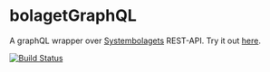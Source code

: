 # bolagetGraphQL

A graphQL wrapper over [Systembolagets](https://www.systembolaget.se/) REST-API.
Try it out [here](https://graphqlbolaget.appspot.com/graph).

[![Build Status](https://travis-ci.com/Kalk88/bolagetGraphql.svg?token=C6VpMq3mCCnyark58qgp&branch=master)](https://travis-ci.com/Kalk88/bolagetGraphql)